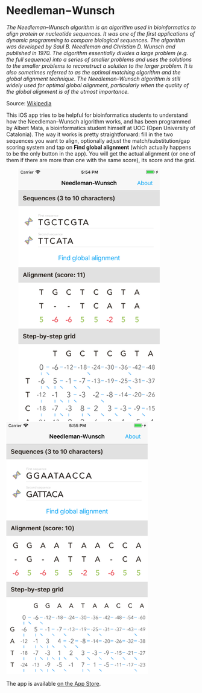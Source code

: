 # Needleman−Wunsch

_The Needleman–Wunsch algorithm is an algorithm used in bioinformatics to align protein or nucleotide sequences. It was one of the first applications of dynamic programming to compare biological sequences. The algorithm was developed by Saul B. Needleman and Christian D. Wunsch and published in 1970. The algorithm essentially divides a large problem (e.g. the full sequence) into a series of smaller problems and uses the solutions to the smaller problems to reconstruct a solution to the larger problem. It is also sometimes referred to as the optimal matching algorithm and the global alignment technique. The Needleman–Wunsch algorithm is still widely used for optimal global alignment, particularly when the quality of the global alignment is of the utmost importance._

Source: [Wikipedia](https://en.wikipedia.org/wiki/Needleman–Wunsch_algorithm)

This iOS app tries to be helpful for bioinformatics students to understand how the Needleman–Wunsch algorithm works, and has been programmed by Albert Mata, a bioinformatics student himself at UOC (Open University of Catalonia). The way it works is pretty straightforward: fill in the two sequences you want to align, optionally adjust the match/substitution/gap scoring system and tap on __Find global alignment__ (which actually happens to be the only button in the app). You will get the actual alignment (or one of them if there are more than one with the same score), its score and the grid.

&nbsp;&nbsp;&nbsp;&nbsp;&nbsp;&nbsp;&nbsp;&nbsp;<img src="https://github.com/almata/NeedlemanWunsch/blob/master/Screenshots/Simulator%20Screen%20Shot%20-%20iPhone%208%20Plus%20-%202018-01-27%20at%2017.54.34.png" width="375" />&nbsp;&nbsp;&nbsp;&nbsp;&nbsp;&nbsp;&nbsp;&nbsp;<img src="https://github.com/almata/NeedlemanWunsch/blob/master/Screenshots/Simulator%20Screen%20Shot%20-%20iPhone%208%20Plus%20-%202018-01-27%20at%2017.55.08.png" width="375" />

The app is available [on the App Store](https://itunes.apple.com/us/app/needleman/id1338849867?mt=8).